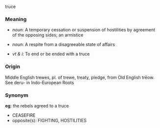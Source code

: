 truce
### Meaning
+ _noun_: A temporary cessation or suspension of hostilities by agreement of the opposing sides; an armistice
+ _noun_: A respite from a disagreeable state of affairs

+ _vt & i_: To end or be ended with a truce

### Origin

Middle English trewes, pl. of trewe, treaty, pledge, from Old English trēow. See deru- in Indo-European Roots

### Synonym

__eg__: the rebels agreed to a truce

+ CEASEFIRE
+ opposite(s): FIGHTING, HOSTILITIES


